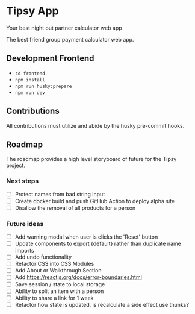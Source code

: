 # Tipsy App

Your best night out partner calculator web app

The best friend group payment calculator web app.

## Development Frontend

- `cd frontend`
- `npm install`
- `npm run husky:prepare`
- `npm run dev`

## Contributions

All contributions must utilize and abide by the husky pre-commit hooks.

## Roadmap

The roadmap provides a high level storyboard of future for the Tipsy project.

### Next steps

- [ ] Protect names from bad string input
- [ ] Create docker build and push GitHub Action to deploy alpha site
- [ ] Disallow the removal of all products for a person 

### Future ideas

- [ ] Add warning modal when user is clicks the 'Reset' button
- [ ] Update components to export {default} rather than duplicate name imports
- [ ] Add undo functionality
- [ ] Refactor CSS into CSS Modules
- [ ] Add About or Walkthrough Section
- [ ] Add https://reactjs.org/docs/error-boundaries.html
- [ ] Save session / state to local storage
- [ ] Ability to split an item with a person
- [ ] Ability to share a link for 1 week
- [ ] Refactor how state is updated, is recalculate a side effect use thunks?
